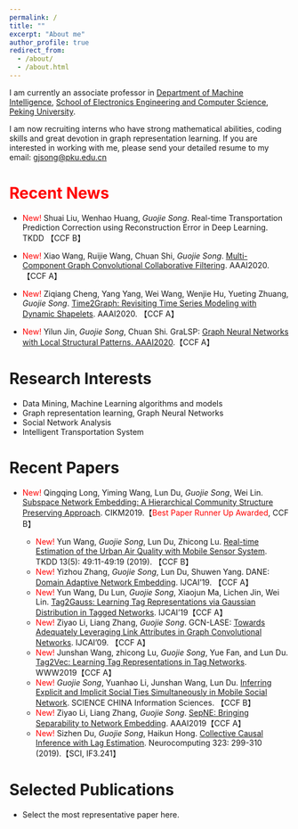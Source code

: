 ```yaml
---
permalink: /
title: ""
excerpt: "About me"
author_profile: true
redirect_from: 
  - /about/
  - /about.html
---
```


I am currently an associate professor in [Department of Machine Intelligence](https://www.cis.pku.edu.cn), [School of Electronics Engineering and Computer Science](https://eecs.pku.edu.cn), [Peking University](https://www.pku.edu.cn). 

I am now recruiting interns who have strong mathematical abilities, coding skills  and great devotion in  graph representation learning. If you are interested in working with me, please send your detailed resume to my email: [gjsong@pku.edu.cn](mailto:gjsong@pku.edu.cn)


<span style='color:red'>Recent News</span>
======
- <span style="color:red">New!</span> Shuai Liu, Wenhao Huang, *Guojie Song*. Real-time Transportation Prediction Correction using Reconstruction Error in Deep Learning. TKDD 【CCF B】


- <span style="color:red">New!</span> Xiao Wang, Ruijie Wang, Chuan Shi, *Guojie Song*. [Multi-Component Graph Convolutional Collaborative Filtering](https://arxiv.org/abs/1911.10699). AAAI2020. 【CCF A】

- <span style="color:red">New!</span> Ziqiang Cheng, Yang Yang, Wei Wang, Wenjie Hu, Yueting Zhuang, *Guojie Song*. [Time2Graph: Revisiting Time Series Modeling with Dynamic Shapelets](https://arxiv.org/abs/1911.04143). AAAI2020. 【CCF A】

- <span style="color:red">New!</span> Yilun Jin, *Guojie Song*, Chuan Shi. GraLSP: [Graph Neural Networks with Local Structural Patterns. AAAI2020](https://arxiv.org/abs/1911.07675).【CCF A】

Research Interests
======
- Data Mining,  Machine Learning algorithms and models
- Graph representation learning, Graph Neural Networks
- Social Network Analysis
- Intelligent Transportation System

Recent Papers
======
- <span style="color:red">New!</span> Qingqing Long, Yiming Wang, Lun Du, *Guojie Song*, Wei Lin. [Subspace Network Embedding: A Hierarchical Community Structure Preserving Approach](https://dl.acm.org/citation.cfm?doid=3357384.3357947). CIKM2019.【<span style="color:red">Best Paper Runner Up Awarded</span>, CCF B】

  - <span style="color:red">New!</span> Yun Wang, *Guojie Song*, Lun Du, Zhicong Lu. [Real-time Estimation of the Urban Air Quality with Mobile Sensor System](https://dl.acm.org/citation.cfm?doid=3364623.3356584). TKDD 13(5): 49:11-49:19 (2019). 【CCF B】
  - <span style="color:red">New!</span> Yizhou Zhang, *Guojie Song*, Lun Du, Shuwen Yang. DANE: [Domain Adaptive Network Embedding](https://arxiv.org/abs/1906.00684). IJCAI’19. 【CCF A】
  - <span style="color:red">New!</span> Yun Wang, Du Lun, *Guojie Song*, Xiaojun Ma, Lichen Jin, Wei Lin. [Tag2Gauss: Learning Tag Representations via Gaussian Distribution in Tagged Networks](https://www.ijcai.org/proceedings/2019/527). IJCAI’19【CCF A】
  - <span style="color:red">New!</span> Ziyao Li, Liang Zhang, *Guojie Song*. GCN-LASE: [Towards Adequately Leveraging Link Attributes in Graph Convolutional Networks](https://arxiv.org/abs/1902.09817). IJCAI’09. 【CCF A】
  - <span style="color:red">New!</span> Junshan Wang, zhicong Lu, *Guojie Song*, Yue Fan, and Lun Du. [Tag2Vec: Learning Tag Representations in Tag Networks](https://arxiv.org/abs/1905.03041). WWW2019【CCF A】
  - <span style="color:red">New!</span> *Guojie Song*, Yuanhao Li, Junshan Wang, Lun Du. [Inferring Explicit and Implicit Social Ties Simultaneously in Mobile Social Network](https://engine.scichina.com/publisher/scp/journal/SCIS/doi/10.1007/s11432-017-9701-0?slug=abstract). SCIENCE CHINA Information Sciences. 【CCF B】
  - <span style="color:red">New!</span> Ziyao Li, Liang Zhang, *Guojie Song*. [SepNE: Bringing Separability to Network Embedding](https://arxiv.org/abs/1811.05614). AAAI2019【CCF A】
  - <span style="color:red">New!</span> Sizhen Du, *Guojie Song*, Haikun Hong. [Collective Causal Inference with Lag Estimation](https://doi.org/10.1016/j.neucom.2018.09.088). Neurocomputing 323: 299-310 (2019).【SCI, IF3.241】

Selected Publications
======
- Select the most representative paper here.